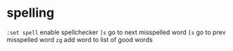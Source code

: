 # spelling

`:set spell`        enable spellchecker
`]s`                go to next misspelled word
`[s`                go to prev misspelled word
`zg`                add word to list of good words

